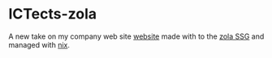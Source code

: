 # ICTects-zola

A new take on my company web site [website](https://www.ictects.com/) made with to the [zola SSG](https://www.getzola.org/) and managed with [nix](https://nixos.org/).
